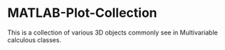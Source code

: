 # MATLAB-Plot-Collection
This is a collection of various 3D objects commonly see in Multivariable calculous classes.
